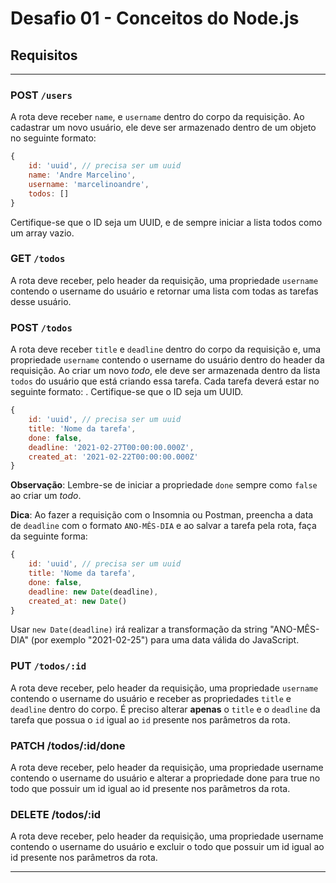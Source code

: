 # Desafio 01 - Conceitos do Node.js


## Requisitos
---

### POST `/users`

A rota deve receber `name`, e `username` dentro do corpo da requisição. Ao cadastrar um novo usuário, ele deve ser armazenado dentro de um objeto no seguinte formato:  

```jsx
{ 
	id: 'uuid', // precisa ser um uuid
	name: 'Andre Marcelino', 
	username: 'marcelinoandre', 
	todos: []
}

```
Certifique-se que o ID seja um UUID, e de sempre iniciar a lista todos como um array vazio.  


### GET `/todos`

 A rota deve receber, pelo header da requisição, uma propriedade `username` contendo o username do usuário e retornar uma lista com todas as tarefas desse usuário.  
 

### POST `/todos`

A rota deve receber `title` e `deadline` dentro do corpo da requisição e, uma propriedade `username` contendo o username do usuário dentro do header da requisição. Ao criar um novo *todo*, ele deve ser armazenada dentro da lista `todos` do usuário que está criando essa tarefa. Cada tarefa deverá estar no seguinte formato:  . Certifique-se que o ID seja um UUID.

```jsx
{ 
	id: 'uuid', // precisa ser um uuid
	title: 'Nome da tarefa',
	done: false, 
	deadline: '2021-02-27T00:00:00.000Z', 
	created_at: '2021-02-22T00:00:00.000Z'
}
```

**Observação**: Lembre-se de iniciar a propriedade `done` sempre como `false` ao criar um *todo*.

**Dica**: Ao fazer a requisição com o Insomnia ou Postman, preencha a data de `deadline` com o formato `ANO-MÊS-DIA` e ao salvar a tarefa pela rota, faça da seguinte forma: 

```jsx
{ 
	id: 'uuid', // precisa ser um uuid
	title: 'Nome da tarefa',
	done: false, 
	deadline: new Date(deadline), 
	created_at: new Date()
}
```

Usar `new Date(deadline)` irá realizar a transformação da string "ANO-MÊS-DIA" (por exemplo "2021-02-25") para uma data válida do JavaScript.  

### PUT `/todos/:id`

A rota deve receber, pelo header da requisição, uma propriedade `username` contendo o username do usuário e receber as propriedades `title` e `deadline` dentro do corpo. É preciso alterar **apenas** o `title` e o `deadline` da tarefa que possua o `id` igual ao `id` presente nos parâmetros da rota.  

### PATCH /todos/:id/done
A rota deve receber, pelo header da requisição, uma propriedade username contendo o username do usuário e alterar a propriedade done para true no todo que possuir um id igual ao id presente nos parâmetros da rota.  

### DELETE /todos/:id
A rota deve receber, pelo header da requisição, uma propriedade username contendo o username do usuário e excluir o todo que possuir um id igual ao id presente nos parâmetros da rota.



---